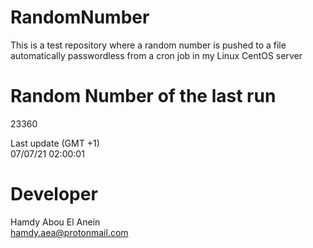 # RandomNumber    
This is a test repository where a random number is pushed to a file automatically passwordless from a cron job in my Linux CentOS server    
# Random Number of the last run   
23360
      
Last update (GMT +1)    
07/07/21 02:00:01
# Developer    
Hamdy Abou El Anein   
hamdy.aea@protonmail.com
